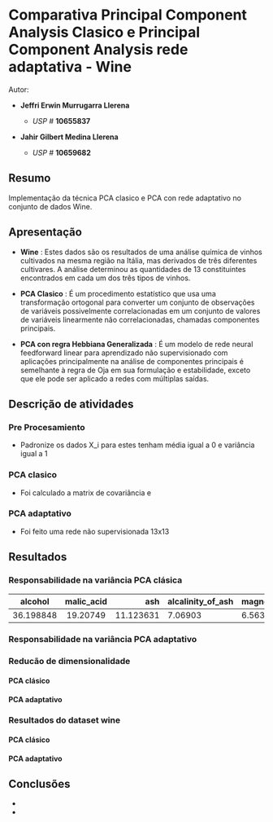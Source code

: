 # Comparativa Principal Component Analysis Clasico e Principal Component Analysis rede adaptativa - Wine 

Autor:

- **Jeffri Erwin Murrugarra Llerena**
    * *USP #* **10655837** 
    

- **Jahir Gilbert Medina Llerena**
    * *USP #* **10659682**    
    
## Resumo
   
   Implementação da técnica PCA clasico e PCA con rede adaptativo no conjunto de dados Wine.

## Apresentação
   
   - **Wine** : Estes dados são os resultados de uma análise química de vinhos cultivados na mesma região na Itália, mas derivados de três diferentes cultivares. A análise determinou as quantidades de 13 constituintes encontrados em cada um dos três tipos de vinhos.
   
   - **PCA Clasico** : É um procedimento estatístico que usa uma transformação ortogonal para converter um conjunto de observações de variáveis possivelmente correlacionadas em um conjunto de valores de variáveis linearmente não correlacionadas, chamadas componentes principais.
   
   - **PCA con regra Hebbiana Generalizada** : É um modelo de rede neural feedforward linear para aprendizado não supervisionado com aplicações principalmente na análise de componentes principais é semelhante à regra de Oja em sua formulação e estabilidade, exceto que ele pode ser aplicado a redes com múltiplas saídas.

## Descrição de atividades

### Pre Procesamiento
   -  Padronize os dados X_i para estes tenham média igual a 0 e variância igual a 1

### PCA clasico

   - Foi calculado a matrix de covariância e
   
### PCA adaptativo
   
   - Foi feito uma rede não supervisionada 13x13   
## Resultados

### Responsabilidade na variância PCA clásica ###

| alcohol   | malic_acid |       ash | alcalinity_of_ash | magnesium | total_phenols | flavanoids | proanthocyanins | hue      | proline  | od280/od315_of_diluted_wines | color_intensity | nonflavanoid_phenols |
|-----------|:----------:|----------:|-------------------|-----------|---------------|------------|-----------------|----------|----------|------------------------------|-----------------|----------------------|
| 36.198848 |  19.20749  | 11.123631 | 7.06903           | 6.563294  | 4.935823      | 4.238679   | 2.680749        | 2.222153 | 1.930019 | 1.736836                     | 1.298233        | 0.795215             |


### Responsabilidade na variância PCA adaptativo ###


### Reducão de dimensionalidade ###

#### PCA clásico ####

#### PCA adaptativo ####


### Resultados do dataset wine ###

#### PCA clásico ####

#### PCA adaptativo ####

## Conclusões

  -
  
  -
